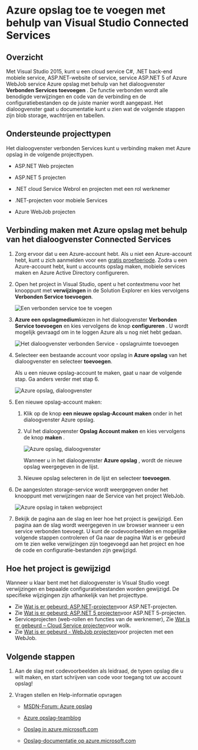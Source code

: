 <properties 
   pageTitle="Azure opslag toevoegen met behulp van Connected Services in Visual Studio | Microsoft Azure"
   description="Azure opslag toevoegen aan uw app via het dialoogvenster Visual Studio verbonden Services toevoegen"
   services="visual-studio-online"
   documentationCenter="na"
   authors="TomArcher"
   manager="douge"
   editor="" />
<tags 
   ms.service="storage"
   ms.devlang="na"
   ms.topic="article"
   ms.tgt_pltfrm="na"
   ms.workload="na"
   ms.date="08/15/2016"
   ms.author="tarcher" />

# <a name="adding-azure-storage-by-using-visual-studio-connected-services"></a>Azure opslag toe te voegen met behulp van Visual Studio Connected Services

## <a name="overview"></a>Overzicht

Met Visual Studio 2015, kunt u een cloud service C#, .NET back-end mobiele service, ASP.NET-website of service, service ASP.NET 5 of Azure WebJob service Azure opslag met behulp van het dialoogvenster **Verbonden Services toevoegen** . De functie verbonden wordt alle benodigde verwijzingen en code van de verbinding en de configuratiebestanden op de juiste manier wordt aangepast. Het dialoogvenster gaat u documentatie kunt u zien wat de volgende stappen zijn blob storage, wachtrijen en tabellen.

## <a name="supported-project-types"></a>Ondersteunde projecttypen

Het dialoogvenster verbonden Services kunt u verbinding maken met Azure opslag in de volgende projecttypen.

- ASP.NET Web projecten

- ASP.NET 5 projecten

- .NET cloud Service Webrol en projecten met een rol werknemer

- .NET-projecten voor mobiele Services

- Azure WebJob projecten


## <a name="connect-to-azure-storage-using-the-connected-services-dialog"></a>Verbinding maken met Azure opslag met behulp van het dialoogvenster Connected Services

1. Zorg ervoor dat u een Azure-account hebt. Als u niet een Azure-account hebt, kunt u zich aanmelden voor een [gratis proefperiode](http://go.microsoft.com/fwlink/?LinkId=518146). Zodra u een Azure-account hebt, kunt u accounts opslag maken, mobiele services maken en Azure Active Directory configureren.

1. Open het project in Visual Studio, opent u het contextmenu voor het knooppunt met **verwijzingen** in de Solution Explorer en kies vervolgens **Verbonden Service toevoegen**.

    ![Een verbonden service toe te voegen](./media/vs-azure-tools-connected-services-storage/IC796702.png)

1. **Azure een opslagmedium**kiezen in het dialoogvenster **Verbonden Service toevoegen** en kies vervolgens de knop **configureren** . U wordt mogelijk gevraagd om in te loggen Azure als u nog niet hebt gedaan.

    ![Het dialoogvenster verbonden Service - opslagruimte toevoegen](./media/vs-azure-tools-connected-services-storage/IC796703.png)

1. Selecteer een bestaande account voor opslag in **Azure opslag** van het dialoogvenster en selecteer **toevoegen**.

    Als u een nieuwe opslag-account te maken, gaat u naar de volgende stap. Ga anders verder met stap 6.

    ![Azure opslag, dialoogvenster](./media/vs-azure-tools-connected-services-storage/IC796704.png)

1. Een nieuwe opslag-account maken: 

    1. Klik op de knop **een nieuwe opslag-Account maken** onder in het dialoogvenster Azure opslag.

    1. Vul het dialoogvenster **Opslag Account maken** en kies vervolgens de knop **maken** .
    
        ![Azure opslag, dialoogvenster](./media/vs-azure-tools-connected-services-storage/create-storage-account.png)

        Wanneer u in het dialoogvenster **Azure opslag** , wordt de nieuwe opslag weergegeven in de lijst.

    1. Nieuwe opslag selecteren in de lijst en selecteer **toevoegen**.

1. De aangesloten storage-service wordt weergegeven onder het knooppunt met verwijzingen naar de Service van het project WebJob.

    ![Azure opslag in taken webproject](./media/vs-azure-tools-connected-services-storage/IC796705.png)

1. Bekijk de pagina aan de slag en leer hoe het project is gewijzigd. Een pagina aan de slag wordt weergegeven in uw browser wanneer u een service verbonden toevoegt. U kunt de codevoorbeelden en mogelijke volgende stappen controleren of Ga naar de pagina Wat is er gebeurd om te zien welke verwijzingen zijn toegevoegd aan het project en hoe de code en configuratie-bestanden zijn gewijzigd.

## <a name="how-your-project-is-modified"></a>Hoe het project is gewijzigd

Wanneer u klaar bent met het dialoogvenster is Visual Studio voegt verwijzingen en bepaalde configuratiebestanden worden gewijzigd. De specifieke wijzigingen zijn afhankelijk van het projecttype. 

 - Zie [Wat is er gebeurd: ASP.NET-projecten](http://go.microsoft.com/fwlink/p/?LinkId=513126)voor ASP.NET-projecten. 
 - Zie [Wat is er gebeurd: ASP.NET 5 projecten](http://go.microsoft.com/fwlink/p/?LinkId=513124)voor ASP.NET 5-projecten. 
 - Serviceprojecten (web-rollen en functies van de werknemer), Zie [Wat is er gebeurd – Cloud Service projecten](http://go.microsoft.com/fwlink/p/?LinkId=516965)voor wolk. 
 - Zie [Wat is er gebeurd - WebJob projecten](./storage/vs-storage-webjobs-what-happened.md)voor projecten met een WebJob.

## <a name="next-steps"></a>Volgende stappen

1. Aan de slag met codevoorbeelden als leidraad, de typen opslag die u wilt maken, en start schrijven van code voor toegang tot uw account opslag!

1. Vragen stellen en Help-informatie opvragen
     - [MSDN-Forum: Azure opslag](https://social.msdn.microsoft.com/forums/azure/home?forum=windowsazuredata)

     - [Azure opslag-teamblog](http://blogs.msdn.com/b/windowsazurestorage/)

     - [Opslag in azure.microsoft.com](https://azure.microsoft.com/services/storage/)

     - [Opslag-documentatie op azure.microsoft.com](https://azure.microsoft.com/documentation/services/storage/)

